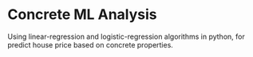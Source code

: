 # Concrete ML Analysis

Using linear-regression and logistic-regression algorithms in python,
for predict house price based on concrete properties.


